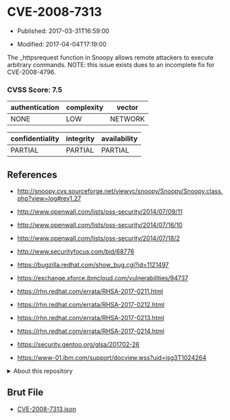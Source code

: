 # CVE-2008-7313

- Published: 2017-03-31T16:59:00

- Modified: 2017-04-04T17:19:00

The _httpsrequest function in Snoopy allows remote attackers to execute arbitrary commands.  NOTE: this issue exists dues to an incomplete fix for CVE-2008-4796.

### CVSS Score: **7.5**

| authentication | complexity | vector |
| --- | --- | --- |
| NONE | LOW | NETWORK |

| confidentiality | integrity | availability |
| --- | --- | --- |
| PARTIAL | PARTIAL | PARTIAL |

## References

* http://snoopy.cvs.sourceforge.net/viewvc/snoopy/Snoopy/Snoopy.class.php?view=log#rev1.27

* http://www.openwall.com/lists/oss-security/2014/07/09/11

* http://www.openwall.com/lists/oss-security/2014/07/16/10

* http://www.openwall.com/lists/oss-security/2014/07/18/2

* http://www.securityfocus.com/bid/68776

* https://bugzilla.redhat.com/show_bug.cgi?id=1121497

* https://exchange.xforce.ibmcloud.com/vulnerabilities/94737

* https://rhn.redhat.com/errata/RHSA-2017-0211.html

* https://rhn.redhat.com/errata/RHSA-2017-0212.html

* https://rhn.redhat.com/errata/RHSA-2017-0213.html

* https://rhn.redhat.com/errata/RHSA-2017-0214.html

* https://security.gentoo.org/glsa/201702-26

* https://www-01.ibm.com/support/docview.wss?uid=isg3T1024264

<details>
<summary>About this repository</summary> 

  This repository is part of the project [Live Hack CVE](https://github.com/Live-Hack-CVE). Main website can be found [www.live-hack.org](https://www.live-hack.org) 
  
  Made by [Sn0wAlice](https://github.com/Sn0wAlice) for the people that care about security and need to have a feed of the latest CVEs. Hope you enjoy it, don't forget to star the repo and follow me on [Twitter](https://twitter.com/Sn0wAlice) and [Github](https://github.com/Sn0wAlice). And that is my [personnal website](https://www.alice-snow.me/)

  - [Home Page](https://github.com/Live-Hack-CVE)
  - [Framework](https://github.com/Live-Hack-CVE/cve-framework)
  - [CVE database](https://github.com/Live-Hack-CVE/full_database)
  - [Changelog](https://github.com/Live-Hack-CVE/Changelog)
</details>

## Brut File

* [CVE-2008-7313.json](https://raw.githubusercontent.com/Live-Hack-CVE/full_database/main/cves/2008/CVE-2008-7313.json)

